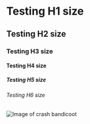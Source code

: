 # Testing H1 size
## Testing H2 size
### Testing H3 size
#### Testing H4 size
##### Testing H5 size
###### Testing H6 size

![Image of crash bandicoot](https://mediamaster.vandal.net/m/9-2022/202291917113545_1.jpg)
